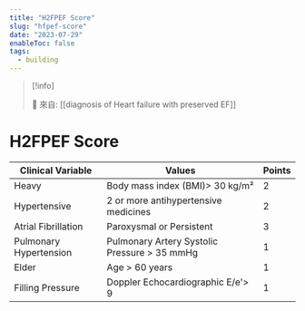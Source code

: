 ```yaml
---
title: "H2FPEF Score"
slug: "hfpef-score"
date: "2023-07-29"
enableToc: false
tags:
  - building
---
```


> [!info]
>
> 🌱 來自: [[diagnosis of Heart failure with preserved EF]]

# H2FPEF Score

| Clinical Variable      | Values                                       | Points |
| ---------------------- | -------------------------------------------- | ------ |
| Heavy                  | Body mass index (BMI)> 30 kg/m²              | 2      |
| Hypertensive           | 2 or more antihypertensive medicines         | 2      |
| Atrial Fibrillation    | Paroxysmal or Persistent                     | 3      |
| Pulmonary Hypertension | Pulmonary Artery Systolic Pressure > 35 mmHg | 1      |
| Elder                  | Age > 60 years                               | 1      |
| Filling Pressure       | Doppler Echocardiographic E/e'> 9            | 1      |
